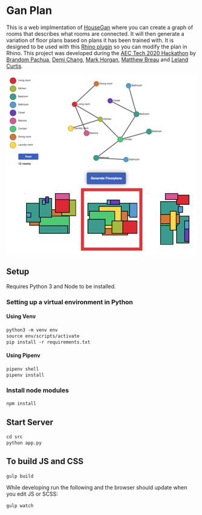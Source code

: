 # Gan Plan

This is a web implmentation of [HouseGan](https://github.com/ennauata/housegan) where you can create a graph of rooms that describes what rooms are connected. It will then generate a variation of floor plans based on plans it has been trained with. It is designed to be used with this [Rhino plugin](https://github.com/demidimi/ganplanrhino) so you can modify the plan in Rhino. This project was developed during the [AEC Tech 2020 Hackathon](https://www.aectech.us/) by [Brandom Pachua](https://github.com/EmptyBox-Design), [Demi Chang](https://github.com/demidimi), [Mark Horgan](https://github.com/markhorgan), [Matthew Breau](https://github.com/anddoyoueverfeel) and [Leland Curtis](https://github.com/LelandCurtis).  

![Screenshot of Gan Plan](https://github.com/markhorgan/ganplan-webapp/raw/master/refs/screenshot.png)

## Setup

Requires Python 3 and Node to be installed.

### Setting up a virtual environment in Python

#### Using Venv

    python3 -m venv env
    source env/scripts/activate
    pip install -r requirements.txt

#### Using Pipenv

    pipenv shell
    pipenv install

### Install node modules

    npm install

## Start Server

    cd src
    python app.py

## To build JS and CSS

    gulp build

While developing run the following and the browser should update when you edit JS or SCSS:

    gulp watch